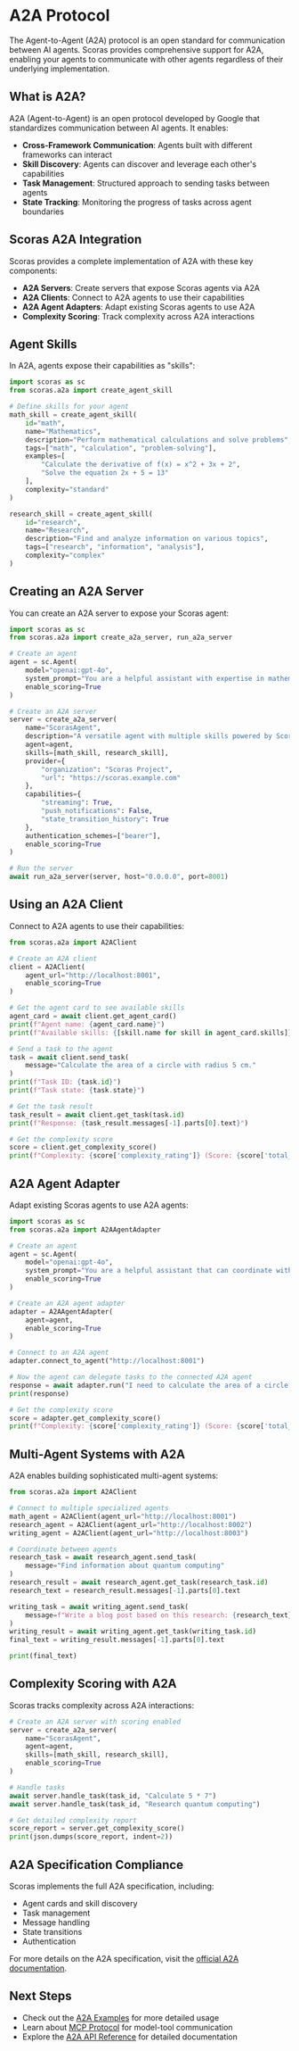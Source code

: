 # A2A Protocol

The Agent-to-Agent (A2A) protocol is an open standard for communication between AI agents. Scoras provides comprehensive support for A2A, enabling your agents to communicate with other agents regardless of their underlying implementation.

## What is A2A?

A2A (Agent-to-Agent) is an open protocol developed by Google that standardizes communication between AI agents. It enables:

- **Cross-Framework Communication**: Agents built with different frameworks can interact
- **Skill Discovery**: Agents can discover and leverage each other's capabilities
- **Task Management**: Structured approach to sending tasks between agents
- **State Tracking**: Monitoring the progress of tasks across agent boundaries

## Scoras A2A Integration

Scoras provides a complete implementation of A2A with these key components:

- **A2A Servers**: Create servers that expose Scoras agents via A2A
- **A2A Clients**: Connect to A2A agents to use their capabilities
- **A2A Agent Adapters**: Adapt existing Scoras agents to use A2A
- **Complexity Scoring**: Track complexity across A2A interactions

## Agent Skills

In A2A, agents expose their capabilities as "skills":

```python
import scoras as sc
from scoras.a2a import create_agent_skill

# Define skills for your agent
math_skill = create_agent_skill(
    id="math",
    name="Mathematics",
    description="Perform mathematical calculations and solve problems",
    tags=["math", "calculation", "problem-solving"],
    examples=[
        "Calculate the derivative of f(x) = x^2 + 3x + 2",
        "Solve the equation 2x + 5 = 13"
    ],
    complexity="standard"
)

research_skill = create_agent_skill(
    id="research",
    name="Research",
    description="Find and analyze information on various topics",
    tags=["research", "information", "analysis"],
    complexity="complex"
)
```

## Creating an A2A Server

You can create an A2A server to expose your Scoras agent:

```python
import scoras as sc
from scoras.a2a import create_a2a_server, run_a2a_server

# Create an agent
agent = sc.Agent(
    model="openai:gpt-4o",
    system_prompt="You are a helpful assistant with expertise in mathematics and research.",
    enable_scoring=True
)

# Create an A2A server
server = create_a2a_server(
    name="ScorasAgent",
    description="A versatile agent with multiple skills powered by Scoras",
    agent=agent,
    skills=[math_skill, research_skill],
    provider={
        "organization": "Scoras Project",
        "url": "https://scoras.example.com"
    },
    capabilities={
        "streaming": True,
        "push_notifications": False,
        "state_transition_history": True
    },
    authentication_schemes=["bearer"],
    enable_scoring=True
)

# Run the server
await run_a2a_server(server, host="0.0.0.0", port=8001)
```

## Using an A2A Client

Connect to A2A agents to use their capabilities:

```python
from scoras.a2a import A2AClient

# Create an A2A client
client = A2AClient(
    agent_url="http://localhost:8001",
    enable_scoring=True
)

# Get the agent card to see available skills
agent_card = await client.get_agent_card()
print(f"Agent name: {agent_card.name}")
print(f"Available skills: {[skill.name for skill in agent_card.skills]}")

# Send a task to the agent
task = await client.send_task(
    message="Calculate the area of a circle with radius 5 cm."
)
print(f"Task ID: {task.id}")
print(f"Task state: {task.state}")

# Get the task result
task_result = await client.get_task(task.id)
print(f"Response: {task_result.messages[-1].parts[0].text}")

# Get the complexity score
score = client.get_complexity_score()
print(f"Complexity: {score['complexity_rating']} (Score: {score['total_score']})")
```

## A2A Agent Adapter

Adapt existing Scoras agents to use A2A agents:

```python
import scoras as sc
from scoras.a2a import A2AAgentAdapter

# Create an agent
agent = sc.Agent(
    model="openai:gpt-4o",
    system_prompt="You are a helpful assistant that can coordinate with other agents.",
    enable_scoring=True
)

# Create an A2A agent adapter
adapter = A2AAgentAdapter(
    agent=agent,
    enable_scoring=True
)

# Connect to an A2A agent
adapter.connect_to_agent("http://localhost:8001")

# Now the agent can delegate tasks to the connected A2A agent
response = await adapter.run("I need to calculate the area of a circle with radius 5 cm.")
print(response)

# Get the complexity score
score = adapter.get_complexity_score()
print(f"Complexity: {score['complexity_rating']} (Score: {score['total_score']})")
```

## Multi-Agent Systems with A2A

A2A enables building sophisticated multi-agent systems:

```python
from scoras.a2a import A2AClient

# Connect to multiple specialized agents
math_agent = A2AClient(agent_url="http://localhost:8001")
research_agent = A2AClient(agent_url="http://localhost:8002")
writing_agent = A2AClient(agent_url="http://localhost:8003")

# Coordinate between agents
research_task = await research_agent.send_task(
    message="Find information about quantum computing"
)
research_result = await research_agent.get_task(research_task.id)
research_text = research_result.messages[-1].parts[0].text

writing_task = await writing_agent.send_task(
    message=f"Write a blog post based on this research: {research_text}"
)
writing_result = await writing_agent.get_task(writing_task.id)
final_text = writing_result.messages[-1].parts[0].text

print(final_text)
```

## Complexity Scoring with A2A

Scoras tracks complexity across A2A interactions:

```python
# Create an A2A server with scoring enabled
server = create_a2a_server(
    name="ScorasAgent",
    agent=agent,
    skills=[math_skill, research_skill],
    enable_scoring=True
)

# Handle tasks
await server.handle_task(task_id, "Calculate 5 * 7")
await server.handle_task(task_id, "Research quantum computing")

# Get detailed complexity report
score_report = server.get_complexity_score()
print(json.dumps(score_report, indent=2))
```

## A2A Specification Compliance

Scoras implements the full A2A specification, including:

- Agent cards and skill discovery
- Task management
- Message handling
- State transitions
- Authentication

For more details on the A2A specification, visit the [official A2A documentation](https://google.github.io/A2A/).

## Next Steps

- Check out the [A2A Examples](../examples/a2a.md) for more detailed usage
- Learn about [MCP Protocol](mcp.md) for model-tool communication
- Explore the [A2A API Reference](../api/a2a.md) for detailed documentation
